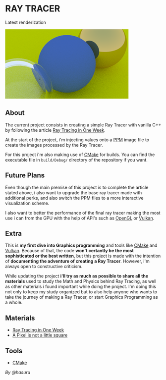 # RAY TRACER
Latest  renderization

![render](image.png)

## About
The current project consists in creating a simple Ray Tracer with vanilla C++ by following the article [Ray Tracing in One Week](https://raytracing.github.io/books/RayTracingInOneWeekend.html).

At the start of the project, i'm injecting values onto a [PPM](https://netpbm.sourceforge.net/doc/ppm.html) image file to create the images processed by the Ray Tracer.

For this project i'm also making use of [CMake](https://cmake.org/) for builds. You can find the executable file in ```build/Debug/``` directory of the repository if you want.

## Future Plans
Even though the main premise of this project is to complete the article stated above, i also want to upgrade the base ray tracer made with additional perks, and also switch the PPM files to a more interactive visualization scheme.

I also want to better the performance of the final ray tracer making the most use i can from the GPU with the help of API's such as [OpenGL](https://www.opengl.org/) or [Vulkan](https://www.vulkan.org/).

## Extra
This is **my first dive into Graphics programming** and tools like [CMake](https://cmake.org/) and [Vulkan](https://www.vulkan.org/). Because of that, the code **won't certantly be the most sophisticated or the best written**, but this project is made with the intention of **documenting the adventure of creating a Ray Tracer**. However, i'm always open to constructive criticism.

While updating the project **i'll try as much as possible to share all the materials** used to study the Math and Physics behind Ray Tracing, as well as other materials i found important while doing the project. I'm doing this not only to keep my study organized but to also help anyone who wants to take the journey of making a Ray Tracer, or start Graphics Programming as a whole.

## Materials
- [Ray Tracing in One Week](https://raytracing.github.io/books/RayTracingInOneWeekend.html)
- [A Pixel is not a little square](https://www.researchgate.net/publication/244986797_A_Pixel_Is_Not_A_Little_Square_A_Pixel_Is_Not_A_Little_Square_A_Pixel_Is_Not_A_Little_Square)

## Tools
- [CMake](https://cmake.org/)

*By @hasuru*